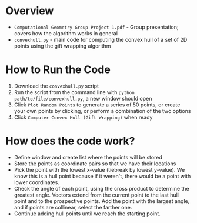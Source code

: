 # Overview
- `Computational Geometry Group Project 1.pdf` - Group presentation; covers how the algorithm works in general
- `convexhull.py` - main code for computing the convex hull of a set of 2D points using the gift wrapping algorithm

# How to Run the Code
1. Download the `convexhull.py` script
2. Run the script from the command line with `python path/to/file/convexhull.py`, a new window should open
3. Click `Plot Random Points` to generate a series of 50 points, or create your own points by clicking, or perform a combination of the two options
4. Click `Computer Convex Hull (Gift Wrapping)` when ready

# How does the code work?
- Define window and create list where the points will be stored
- Store the points as coordinate pairs so that we have their locations
- Pick the point with the lowest x-value (tiebreak by lowest y-value). We know this is a hull point because if it weren't, there would be a point with lower coordinates.
- Check the angle of each point, using the cross product to determine the greatest angle. Vectors extend from the current point to the last hull point and to the prospective points. Add the point with the largest angle, and if points are collinear, select the farther one.
- Continue adding hull points until we reach the starting point.

